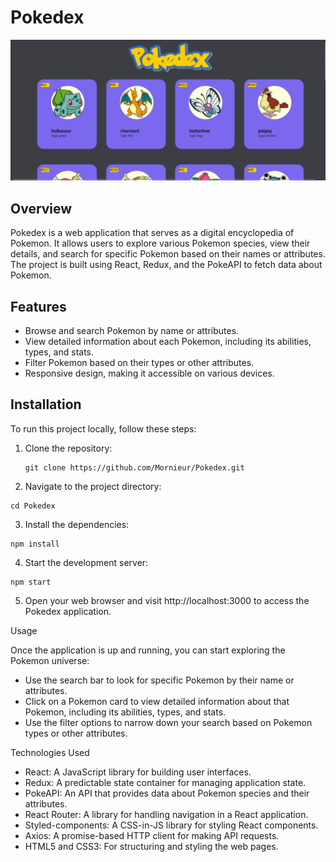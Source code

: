 # Pokedex

![Pokedex](https://raw.githubusercontent.com/Mornieur/Pokedex/main/public/pokedex.png)

## Overview

Pokedex is a web application that serves as a digital encyclopedia of Pokemon. It allows users to explore various Pokemon species, view their details, and search for specific Pokemon based on their names or attributes. The project is built using React, Redux, and the PokeAPI to fetch data about Pokemon.

## Features

- Browse and search Pokemon by name or attributes.
- View detailed information about each Pokemon, including its abilities, types, and stats.
- Filter Pokemon based on their types or other attributes.
- Responsive design, making it accessible on various devices.

## Installation

To run this project locally, follow these steps:

1. Clone the repository:

   ```
   git clone https://github.com/Mornieur/Pokedex.git
   ```

2. Navigate to the project directory:

```
cd Pokedex
```

3. Install the dependencies:

```
npm install
```

4. Start the development server:

```
npm start
```

5. Open your web browser and visit http://localhost:3000 to access the Pokedex application.

Usage

Once the application is up and running, you can start exploring the Pokemon universe:

- Use the search bar to look for specific Pokemon by their name or attributes.
- Click on a Pokemon card to view detailed information about that Pokemon, including its abilities, types, and stats.
- Use the filter options to narrow down your search based on Pokemon types or other attributes.

Technologies Used

- React: A JavaScript library for building user interfaces.
- Redux: A predictable state container for managing application state.
- PokeAPI: An API that provides data about Pokemon species and their attributes.
- React Router: A library for handling navigation in a React application.
- Styled-components: A CSS-in-JS library for styling React components.
- Axios: A promise-based HTTP client for making API requests.
- HTML5 and CSS3: For structuring and styling the web pages.
